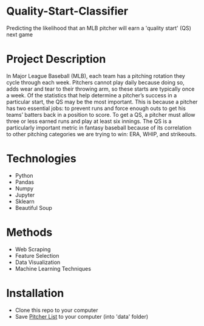 # Quality-Start-Classifier
Predicting the likelihood that an MLB pitcher will earn a 'quality start' (QS) next game

# Project Description

In Major League Baseball (MLB), each team has a pitching rotation they cycle through each week. Pitchers cannot play daily because doing so, adds wear and tear to their throwing arm, so these starts are typically once a week. Of the statistics that help determine a pitcher’s success in a particular start, the QS may be the most important. This is because a pitcher has two essential jobs: to prevent runs and force enough outs to get his teams’ batters back in a position to score. To get a QS, a pitcher must allow three or less earned runs and play at least six innings. The QS is a particularly important metric in fantasy baseball because of its correlation to other pitching categories we are trying to win: ERA, WHIP, and strikeouts.

# Technologies

* Python
* Pandas
* Numpy
* Jupyter
* Sklearn
* Beautiful Soup

# Methods

* Web Scraping
* Feature Selection
* Data Visualization
* Machine Learning Techniques

# Installation

* Clone this repo to your computer
* Save [Pitcher List](https://github.com/kumarsingaram3/Quality-Start-Classifier/blob/main/pitcher_list.xlsx) to your computer (into 'data' folder)



